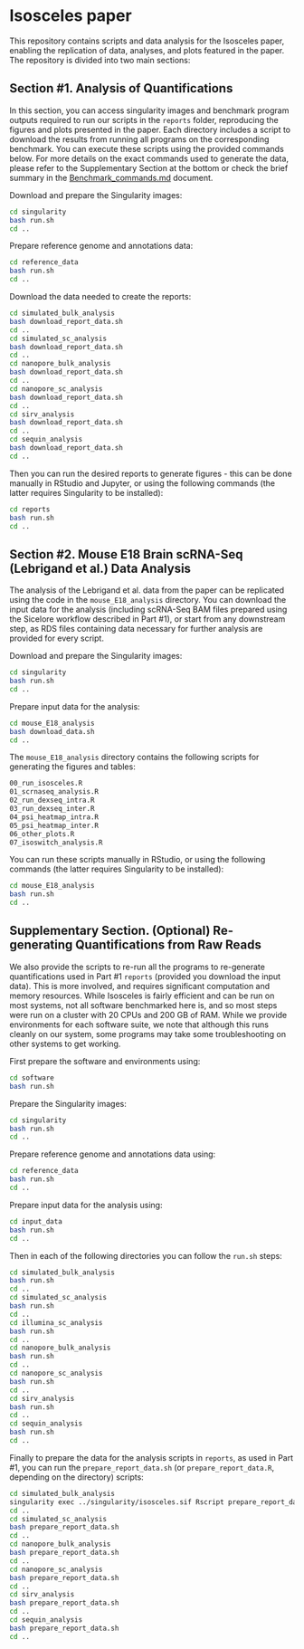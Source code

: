 # Isosceles paper

This repository contains scripts and data analysis for the Isosceles paper, enabling the replication of data, analyses, and plots featured in the paper. The repository is divided into two main sections:

## Section #1. Analysis of Quantifications

In this section, you can access singularity images and benchmark program outputs required to run our scripts in the `reports` folder, reproducing the figures and plots presented in the paper. Each directory includes a script to download the results from running all programs on the corresponding benchmark. You can execute these scripts using the provided commands below. For more details on the exact commands used to generate the data, please refer to  the Supplementary Section at the bottom or check the brief summary in the [Benchmark_commands.md](Benchmark_commands.md) document.

Download and prepare the Singularity images:
```bash
cd singularity
bash run.sh
cd ..
```

Prepare reference genome and annotations data:
```bash
cd reference_data
bash run.sh
cd ..
```

Download the data needed to create the reports:
```bash
cd simulated_bulk_analysis
bash download_report_data.sh
cd ..
cd simulated_sc_analysis
bash download_report_data.sh
cd ..
cd nanopore_bulk_analysis
bash download_report_data.sh
cd ..
cd nanopore_sc_analysis
bash download_report_data.sh
cd ..
cd sirv_analysis
bash download_report_data.sh
cd ..
cd sequin_analysis
bash download_report_data.sh
cd ..
```

Then you can run the desired reports to generate figures - this can be done manually in RStudio and Jupyter, or using the following commands (the latter requires Singularity to be installed):
```bash
cd reports
bash run.sh
cd ..
```

## Section #2. Mouse E18 Brain scRNA-Seq (Lebrigand et al.) Data Analysis

The analysis of the Lebrigand et al. data from the paper can be replicated using the code in the `mouse_E18_analysis` directory. You can download the input data for the analysis (including scRNA-Seq BAM files prepared using the Sicelore workflow described in Part #1), or start from any downstream step, as RDS files containing data necessary for further analysis are provided for every script.

Download and prepare the Singularity images:
```bash
cd singularity
bash run.sh
cd ..
```

Prepare input data for the analysis:
```bash
cd mouse_E18_analysis
bash download_data.sh
cd ..
```

The `mouse_E18_analysis` directory contains the following scripts for generating the figures and tables:
```bash
00_run_isosceles.R
01_scrnaseq_analysis.R
02_run_dexseq_intra.R
03_run_dexseq_inter.R
04_psi_heatmap_intra.R
05_psi_heatmap_inter.R
06_other_plots.R
07_isoswitch_analysis.R
```

You can run these scripts manually in RStudio, or using the following commands (the latter requires Singularity to be installed):
```bash
cd mouse_E18_analysis
bash run.sh
cd ..
```


## Supplementary Section. (Optional) Re-generating Quantifications from Raw Reads

We also provide the scripts to re-run all the programs to re-generate quantifications used in Part #1 `reports` (provided you download the input data).  This is more involved, and requires significant computation and memory resources.  While Isosceles is fairly efficient and can be run on most systems, not all software benchmarked here is, and so most steps were run on a cluster with 20 CPUs and 200 GB of RAM.  While we provide environments for each software suite, we note that although this runs cleanly on our system, some programs may take some troubleshooting on other systems to get working.

First prepare the software and environments using:
```bash
cd software
bash run.sh
```

Prepare the Singularity images:
```bash
cd singularity
bash run.sh
cd ..
```

Prepare reference genome and annotations data using:
```bash
cd reference_data
bash run.sh
cd ..
```

Prepare input data for the analysis using:
```bash
cd input_data
bash run.sh
cd ..
```

Then in each of the following directories you can follow the `run.sh` steps:
```bash
cd simulated_bulk_analysis
bash run.sh
cd ..
cd simulated_sc_analysis
bash run.sh
cd ..
cd illumina_sc_analysis
bash run.sh
cd ..
cd nanopore_bulk_analysis
bash run.sh
cd ..
cd nanopore_sc_analysis
bash run.sh
cd ..
cd sirv_analysis
bash run.sh
cd ..
cd sequin_analysis
bash run.sh
cd ..
```

Finally to prepare the data for the analysis scripts in `reports`, as used in Part #1, you can run the `prepare_report_data.sh` (or `prepare_report_data.R`, depending on the directory) scripts:
```bash
cd simulated_bulk_analysis
singularity exec ../singularity/isosceles.sif Rscript prepare_report_data.R
cd ..
cd simulated_sc_analysis
bash prepare_report_data.sh
cd ..
cd nanopore_bulk_analysis
bash prepare_report_data.sh
cd ..
cd nanopore_sc_analysis
bash prepare_report_data.sh
cd ..
cd sirv_analysis
bash prepare_report_data.sh
cd ..
cd sequin_analysis
bash prepare_report_data.sh
cd ..
```
